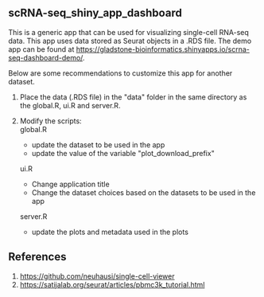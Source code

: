 ## scRNA-seq_shiny_app_dashboard

This is a generic app that can be used for visualizing single-cell RNA-seq data. This app uses data stored as Seurat objects in a .RDS file. The demo app can be found at https://gladstone-bioinformatics.shinyapps.io/scrna-seq-dashboard-demo/. 

Below are some recommendations to customize this app for another dataset.

1. Place the data (.RDS file) in the "data" folder in the same directory as the global.R, ui.R and server.R.
2. Modify the scripts:  
    global.R 
      - update the dataset to be used in the app
      - update the value of the variable "plot_download_prefix"

    ui.R
      - Change application title
      - Change the dataset choices based on the datasets to be used in the app
      
    server.R
      - update the plots and metadata used in the plots


## References
1. https://github.com/neuhausi/single-cell-viewer
2. https://satijalab.org/seurat/articles/pbmc3k_tutorial.html
